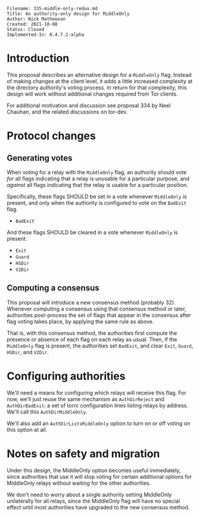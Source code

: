 ```
Filename: 335-middle-only-redux.md
Title: An authority-only design for MiddleOnly
Author: Nick Mathewson
Created: 2021-10-08
Status: Closed
Implemented-In: 0.4.7.2-alpha
```

# Introduction

This proposal describes an alternative design for a `MiddleOnly`
flag.  Instead of making changes at the client level, it adds a
little increased complexity at the directory authority's voting
process.  In return for that complexity, this design will work
without additional changes required from Tor clients.

For additional motivation and discussion see proposal 334 by Neel
Chauhan, and the related discussions on tor-dev.

# Protocol changes

## Generating votes

When voting for a relay with the `MiddleOnly` flag, an authority
should vote _for_ all flags indicating that a relay is unusable for a
particular purpose, and _against_ all flags indicating that the relay
is usable for a particular position.

Specifically, these flags SHOULD be set in a vote whenever
`MiddleOnly` is present, and only when the authority is configured
to vote on the `BadExit` flag.

  * `BadExit`

And these flags SHOULD be cleared in a vote whenever `MiddleOnly` is
present.

  * `Exit`
  * `Guard`
  * `HSDir`
  * `V2Dir`

## Computing a consensus

This proposal will introduce a new consensus method (probably 32).
Whenever computing a consensus using that consensus method or later,
authorities post-process the set of flags that appear in the
consensus after flag voting takes place, by applying the same rule
as above.

That is, with this consensus method, the authorities first compute
the presence or absence of each flag on each relay as usual.  Then,
if the `MiddleOnly` flag is present, the authorities set `BadExit`,
and clear `Exit`, `Guard`, `HSDir`, and `V2Dir`.

# Configuring authorities

We'll need a means for configuring which relays will receive this
flag.  For now, we'll just reuse the same mechanism as
`AuthDirReject` and `AuthDirBadExit`: a set of torrc configuration
lines listing relays by address.  We'll call this
`AuthDirMiddleOnly`.

We'll also add an `AuthDirListsMiddleOnly` option to turn on or off
voting on this option at all.

# Notes on safety and migration

Under this design, the MiddleOnly option becomes useful immediately,
since authorities that use it will stop voting for certain
additional options for MiddleOnly relays without waiting for the
other authorities.

We don't need to worry about a single authority setting MiddleOnly
unilaterally for all relays, since the MiddleOnly flag will have no
special effect until most authorities have upgraded to the new
consensus method.
